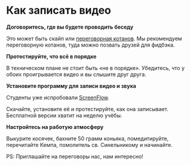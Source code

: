 # Как записать видео

**Договоритесь, где вы будете проводить беседу**

Это может быть скайп или [переговорная котанов](http://appear.in/koteilluminati). Мы рекомендуем переговорную котанов, туда можно позвать друзей для фидбэка.

**Протестируйте, что всё в порядке**

В техническом плане не стоит быть «не в порядке». Убедитесь, что у обоих проигрывается видео и вы слышите друг друга.

**Установите программу для записи видео и звука**

Студенты уже испробовали [ScreenFlow](https://www.telestream.net/screenflow/).

Скачайте, установите её и протестируйте, как она записывает. Бесплатной версии хватит на неделю учёбы.

**Настройтесь на работую атмосферу**

Выкурите косячек, бахните 50 грамм коньяка, помедитируйте, перечитайте Кемпа, помолитель св. Синельникому и начинайте.

PS: Приглашайте на переговоры нас, нам интересно!